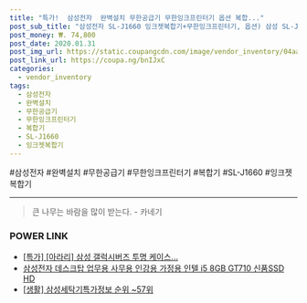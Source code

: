 ```yaml
--- 
title: "특가!  삼성전자  완벽설치 무한공급기 무한잉크프린터기 옵션 복합..." 
post_sub_title: "삼성전자 SL-J1660 잉크젯복합기+무한잉크프린터기, 옵션) 삼성 SL-J1660 복합기 + 무한공급기 완벽설치" 
post_money: ₩. 74,800 
post_date: 2020.01.31 
post_img_url: https://static.coupangcdn.com/image/vendor_inventory/04aa/f4d7b087220f831e447957d2507f2ed42ad5666228cdda3d2284b105480f.png 
post_link_url: https://coupa.ng/bnIJxC 
categories: 
  - vendor_inventory 
tags: 
  - 삼성전자 
  - 완벽설치 
  - 무한공급기 
  - 무한잉크프린터기 
  - 복합기 
  - SL-J1660 
  - 잉크젯복합기 
--- 
```

  #삼성전자 #완벽설치 #무한공급기 #무한잉크프린터기 #복합기 #SL-J1660 #잉크젯복합기 
<hr> 

> 큰 나무는 바람을 많이 받는다. - 카네기 


### POWER LINK

* <a href="https://blog.naver.com/sakai111/221787329719" target="_blank">[특가] [아라리] 삼성 갤럭시버즈 투명 케이스...</a>
* <a href="https://blog.naver.com/fasyy4321/221782241419" target="_blank">삼성전자 데스크탑 업무용 사무용 인강용 가정용 인텔 i5 8GB GT710 신품SSD HD</a>
* <a href="https://blog.naver.com/fasyy4321/221772681839" target="_blank"> [생활] 삼성세탁기특가정보 순위 ~57위</a>
